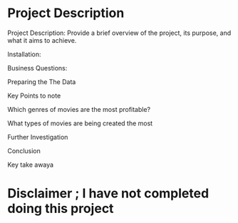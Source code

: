 
# Project Description

Project Description: Provide a brief overview of the project, its purpose, and what it aims to achieve.

Installation: 

Business Questions: 

Preparing the The Data

Key Points to note

Which genres of movies are the most profitable?

What types of movies are being created the most

Further Investigation

Conclusion

Key take awaya

# Disclaimer ; I have not completed doing this project